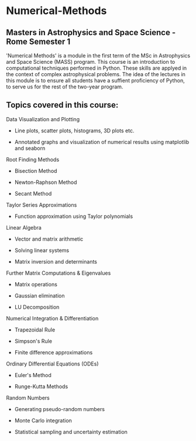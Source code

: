 # Numerical-Methods
## Masters in Astrophysics and Space Science - Rome Semester 1

'Numerical Methods'  is a module in the first term of the MSc in Astrophysics and Space Science (MASS) program. This course is an introduction to computational techniques performed in Python. These skills are applyed in the context of complex astrophysical problems. The idea of the lectures in this module is to ensure all students have a suffient proficiency of Python, to serve us for the rest of the two-year program.

## Topics covered in this course:

Data Visualization and Plotting

- Line plots, scatter plots, histograms, 3D plots etc.

- Annotated graphs and visualization of numerical results using matplotlib and seaborn

Root Finding Methods

- Bisection Method

- Newton-Raphson Method

- Secant Method

Taylor Series Approximations

- Function approximation using Taylor polynomials

Linear Algebra

- Vector and matrix arithmetic

- Solving linear systems

- Matrix inversion and determinants

Further Matrix Computations & Eigenvalues

- Matrix operations

- Gaussian elimination

- LU Decomposition


Numerical Integration & Differentiation

- Trapezoidal Rule

- Simpson's Rule

- Finite difference approximations

  
Ordinary Differential Equations (ODEs)

- Euler's Method

- Runge-Kutta Methods

Random Numbers 

- Generating pseudo-random numbers

- Monte Carlo integration

- Statistical sampling and uncertainty estimation

